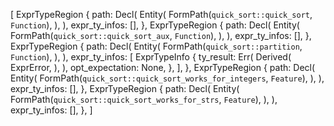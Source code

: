 [
    ExprTypeRegion {
        path: Decl(
            Entity(
                FormPath(`quick_sort::quick_sort`, `Function`),
            ),
        ),
        expr_ty_infos: [],
    },
    ExprTypeRegion {
        path: Decl(
            Entity(
                FormPath(`quick_sort::quick_sort_aux`, `Function`),
            ),
        ),
        expr_ty_infos: [],
    },
    ExprTypeRegion {
        path: Decl(
            Entity(
                FormPath(`quick_sort::partition`, `Function`),
            ),
        ),
        expr_ty_infos: [
            ExprTypeInfo {
                ty_result: Err(
                    Derived(
                        ExprError,
                    ),
                ),
                opt_expectation: None,
            },
        ],
    },
    ExprTypeRegion {
        path: Decl(
            Entity(
                FormPath(`quick_sort::quick_sort_works_for_integers`, `Feature`),
            ),
        ),
        expr_ty_infos: [],
    },
    ExprTypeRegion {
        path: Decl(
            Entity(
                FormPath(`quick_sort::quick_sort_works_for_strs`, `Feature`),
            ),
        ),
        expr_ty_infos: [],
    },
]